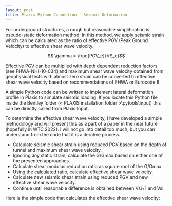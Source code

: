 ```yaml
---
layout: post
title: Plaxis-Python Connection - Seismic Deformation
---
```


For underground structures, a rough but reasonable simplification is pseudo-static deformation method. In this method, we apply seismic strain which can be calculated as the ratio of effective PGV (Peak Ground Velocity) to effective shear wave velocity.

$$ \gamma = \frac{PGV_e}{VS_e}$$

Effective PGV can be multiplied with depth dependent reduction factors (see FHWA-NHI-10-034) and maximum shear wave velocity obtained from geophysical tests with almost zero strain can be converted to effective shear wave velocity based on recommendations of FHWA or Eurocode 8.

A simple Python code can be written to implement lateral deformation profile in Plaxis to simulate seismic loading. If you locate this Python file inside the Bentley folder (< PLAXIS installation folder >\pytools\input) this can be directly called from Plaxis Input.

<script src="https://gist.github.com/berkdemir/599f578444b4aa51ddd931b998eb5704.js?file=PLX_SeismicDeformations_BD.py"></script>

To determine the effective shear wave velocity, I have developed a simple methodology and will present this as a part of a paper in the near future (hopefully in WTC 2022). I will not go into detail too much, but you can understand from the code that it is a iterative process.

- Calculate seismic shear strain using reduced PGV based on the depth of tunnel and maximum shear wave velocity.
- Ignoring any static strain, calculate the G/Gmax based on either one of the presented approaches.
- Calculate shear modulus reduction ratio as square root of the G/Gmax.
- Using the calculated ratio, calculate effective shear wave velocity.
- Calculate new seismic shear strain using reduced PGV and new effective shear wave velocity.
- Continue until reasonable difference is obtained between Vsi+1 and Vsi.

Here is the simple code that calculates the effective shear wave velocity:

<script src="https://gist.github.com/berkdemir/599f578444b4aa51ddd931b998eb5704.js?file=EffectiveShearWave.py"></script>


